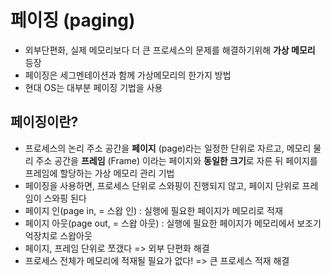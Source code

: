 # 페이징 (paging)

- 외부단편화, 실제 메모리보다 더 큰 프로세스의 문제를 해결하기위해 **가상 메모리** 등장
- 페이징은 세그멘테이션과 함께 가상메모리의 한가지 방법
- 현대 OS는 대부분 페이징 기법을 사용

## 페이징이란?

- 프로세스의 논리 주소 공간을 **페이지** (page)라는 일정한 단위로 자르고, 메모리 물리 주소 공간을 **프레임** (Frame) 이라는 페이지와 **동일한 크기**로 자른 뒤 페이지를 프레임에 할당하는 가상 메모리 관리 기법
- 페이징을 사용하면, 프로세스 단위로 스와핑이 진행되지 않고, 페이지 단위로 프레임이 스와핑 된다
- 페이지 인(page in, = 스왑 인) : 실행에 필요한 페이지가 메모리로 적재
- 페이지 아웃(page out, = 스왑 아웃) : 실행에 필요한 페이지가 메모리에서 보조기억장치로 스왑아웃
- 페이지, 프레임 단위로 쪼갰다 => 외부 단편화 해결
- 프로세스 전체가 메모리에 적재될 필요가 없다! => 큰 프로세스 적재 해결
